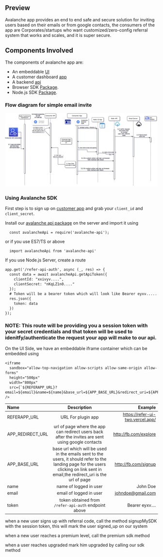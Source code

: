 ## Preview

Avalanche app provides an end to end safe and secure solution for inviting users based on their emails or from google contacts, the consumers of the app are Corporates/startups who want customized/zero-config referral system that works and scales, and it is super secure. 

## Components Involved

The components of avalanche app are:

* An embeddable [UI](https://refer-ui-two.vercel.app/)
* A customer dashboard [app](https://refer-customer-dashboard.vercel.app/)
* A backend [api](http://salty-reef-38656.herokuapp.com/)
* Browser SDK [Package](https://www.npmjs.com/package/avalanche-browser).
* Node.js SDK [Package](https://www.npmjs.com/package/avalanche-api).


### Flow diagram for simple email invite
![Normal-Flow-Diagram](./Flow-Normal.png)

### Using Avalanche SDK

First step is to sign up on [customer app](https://refer-customer-dashboard.vercel.app/) and grab your `client_id` and `client_secret`.

Install our [avalanche api package](https://www.npmjs.com/package/avalanche-api) on the server and import it using

```
  const avalancheApi = require('avalanche-api');
```
or if you use ES7/TS or above 

```
  import avalancheApi from 'avalanche-api'
```

If you use Node.js Server, create a route 

```
app.get('/refer-api-auth', async (_, res) => {
  const data = await avalancheApi.getApiToken({
    clientId: "xxivyv....",
    clientSecret: "nKqLZ1n0...."
  });
  # Token will be a bearer token which will look like Bearer eyxv.....
  res.json({
    token: data
  })
});
```

### NOTE: This route will be providing you a session token with your secret credentials and that token will be used to idenitfy/authenticate the request your app will make to our api.

On the UI Side, we have an embeddable iframe container which can be embedded using

```
<iframe 
  sandbox="allow-top-navigation allow-scripts allow-same-origin allow-forms" 
  height="500px" 
  width="800px" 
  src={`${REFERAPP_URL}?email=${email}&name=${name}&base_url=${APP_BASE_URL}&redirect_uri=${APP_REDIRECT_URL}&token=${token}`} />
```

| Name | Description | Example |
| :---         |     :---:      |          ---: |
| REFERAPP_URL   | URL For plugin app     | https://refer-ui-two.vercel.app/    |
| APP_REDIRECT_URL     | url of page where the app can redirect users back after the invites are sent using google contacts       | http://fb.com/explore      |
| APP_BASE_URL     | base url which will be used in the emails sent to the users, it should refer to the landing page for the users clicking on link sent in email,the redirect_uri is the url of page       | http://fb.com/signup     |
| name     | name of logged in user       | John Doe      |
| email     | email of logged in user       | johndoe@gmail.com      |
| token     | token obtained from `/refer-api-auth` endpoint above       | Bearer eyxv....      |


when a new user signs up with referral code, call the method signupMySDK with the session token, this will mark the user signed_up on our system

when a new user reaches a premium level, call the premium sdk method

when a user reaches upgraded mark him upgraded by calling our sdk method
